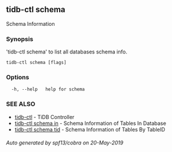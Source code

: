 ## tidb-ctl schema

Schema Information

### Synopsis


'tidb-ctl schema' to list all databases schema info.

```
tidb-ctl schema [flags]
```

### Options

```
  -h, --help   help for schema
```

### SEE ALSO
* [tidb-ctl](tidb-ctl.md)	 - TiDB Controller
* [tidb-ctl schema in](tidb-ctl_schema_in.md)	 - Schema Information of Tables In Database
* [tidb-ctl schema tid](tidb-ctl_schema_tid.md)	 - Schema Information of Tables By TableID

###### Auto generated by spf13/cobra on 20-May-2019
